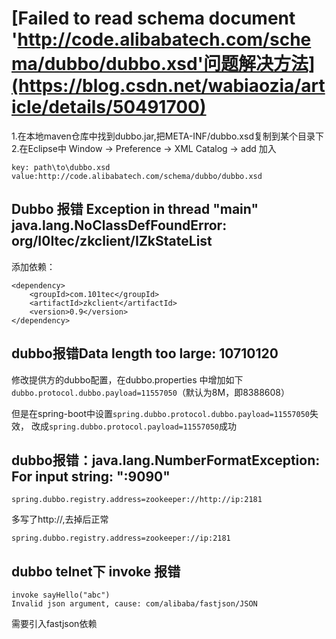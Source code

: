 # [Failed to read schema document 'http://code.alibabatech.com/schema/dubbo/dubbo.xsd'问题解决方法](https://blog.csdn.net/wabiaozia/article/details/50491700)
1.在本地maven仓库中找到dubbo.jar,把META-INF/dubbo.xsd复制到某个目录下
2.在Eclipse中 Window -> Preference -> XML Catalog -> add 加入 

    key: path\to\dubbo.xsd
    value:http://code.alibabatech.com/schema/dubbo/dubbo.xsd

## Dubbo 报错 Exception in thread "main" java.lang.NoClassDefFoundError: org/I0Itec/zkclient/IZkStateList
添加依赖：

    <dependency>
        <groupId>com.101tec</groupId>
        <artifactId>zkclient</artifactId>
        <version>0.9</version>
    </dependency>

## dubbo报错Data length too large: 10710120
 修改提供方的dubbo配置，在dubbo.properties 中增加如下`dubbo.protocol.dubbo.payload=11557050`（默认为8M，即8388608）

 但是在spring-boot中设置`spring.dubbo.protocol.dubbo.payload=11557050`失效， 改成`spring.dubbo.protocol.payload=11557050`成功

 ## dubbo报错：java.lang.NumberFormatException: For input string: ":9090"

    spring.dubbo.registry.address=zookeeper://http://ip:2181
多写了http://,去掉后正常

    spring.dubbo.registry.address=zookeeper://ip:2181


## dubbo telnet下 invoke 报错
    invoke sayHello("abc")
    Invalid json argument, cause: com/alibaba/fastjson/JSON

需要引入fastjson依赖